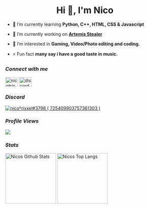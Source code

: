 <h1 align="center">Hi 👋, I'm Nico</h1>

- 🌱 I’m currently learning **Python, C++, HTML, CSS & Javascript**

- 🔭 I’m currently working on **[Artemis Stealer](https://t.me/VenadyCloud)**

- 👀 I’m interested in **Gaming, Video/Photo editing and coding.**

- ⚡ Fun fact **many say i have a good taste in music.**

### _Connect with me_
<p align="left">
<a href="https://twitter.com/nicotrixxel" target="blank"><img align="center" src="https://raw.githubusercontent.com/rahuldkjain/github-profile-readme-generator/master/src/images/icons/Social/twitter.svg" alt="nicotrixxel" height="30" width="40" /></a>
<a href="https://discord.gg/discord.gg/venady" target="blank"><img align="center" src="https://raw.githubusercontent.com/rahuldkjain/github-profile-readme-generator/master/src/images/icons/Social/discord.svg" alt="discord.gg/venady" height="30" width="40" /></a>
</p>

### _Discord_
<p>
  <a href="https://discord.com/users/725409903757361303">
     <img src="https://discord.c99.nl/widget/theme-4/725409903757361303.png" alt="nico†rixxel#3798 ( 725409903757361303 )"/>
       </a>

### _Profile Views_
<img src="https://profile-counter.glitch.me/nicotrixxel/count.svg" />

### _Stats_
<p>
    <img alt="Nicos Github Stats" src="https://github-readme-stats.vercel.app/api?username=nicotrixxel&include_all_commits=true&show_icons=true&title_color=1c7eff&icon_color=8be9fd&text_color=c9d1d9&bg_color=0d1117" height="160em"/>
    <img alt="Nicos Top Langs" src="https://github-readme-stats.vercel.app/api/top-langs/?username=nicotrixxel&layout=compact&title_color=1c7eff&text_color=c9d1d9&bg_color=0d1117" height="160em"/>
</p>
<!---
nicotrixxel/nicotrixxel is a ✨ special ✨ repository because its `README.md` (this file) appears on your GitHub profile.
You can click the Preview link to take a look at your changes.
--->
